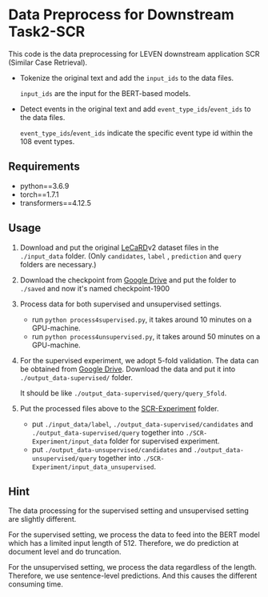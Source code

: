 # Data Preprocess for Downstream Task2-SCR

This code is the data preprocessing for LEVEN downstream application SCR (Similar Case Retrieval).

- Tokenize the original text and add the `input_ids` to the data files.

  `input_ids` are the input for the BERT-based models.
- Detect events in the original text and add `event_type_ids`/`event_ids` to the data files.

  `event_type_ids`/`event_ids` indicate the specific event type id within the 108 event types.

## Requirements

- python==3.6.9
- torch==1.7.1
- transformers==4.12.5

## Usage

1. Download and put the original [LeCaRD](https://github.com/myx666/LeCaRD/tree/main/data)v2 dataset
   files in the `./input_data` folder. (Only `candidates`, `label` , `prediction` and `query` folders are necessary.)
2. Download the checkpoint from [Google Drive](https://drive.google.com/drive/folders/1bkd08NIGHd1ZG_lioSP3z6-0RBLo6vsY?usp=sharing) and put the folder to `./saved` and now it's named checkpoint-1900
3. Process data for both supervised and unsupervised settings.

   - run `python process4supervised.py`, it takes around 10 minutes on a GPU-machine.
   - run `python process4unsupervised.py`, it takes around 50 minutes on a GPU-machine.
4. For the supervised experiment, we adopt 5-fold validation. The data can be obtained from [Google Drive](https://drive.google.com/drive/folders/1yQZZ6Vs8kjFiWjwZCYmwGK8zghUdGYsJ?usp=sharing). Download the data and put it into `./output_data-supervised/` folder.

   It should be like `./output_data-supervised/query/query_5fold`.
5. Put the processed files above to the [SCR-Experiment](../SCR-Experiment) folder.

   - put `./input_data/label`, `./output_data-supervised/candidates` and `./output_data-supervised/query` together into
     `./SCR-Experiment/input_data` folder for supervised experiment.
   - put `./output_data-unsupervised/candidates` and `./output_data-unsupervised/query` together into `./SCR-Experiment/input_data_unsupervised`.

## Hint

The data processing for the supervised setting and unsupervised setting are slightly different.

For the supervised setting, we process the data to feed into the BERT model which has a limited input length of 512. Therefore, we do prediction at document level and do truncation.

For the unsupervised setting, we process the data regardless of the length. Therefore, we use sentence-level predictions. And this causes the different consuming time.
